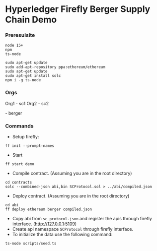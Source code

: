 # Hyperledger Firefly Berger Supply Chain Demo

### Preresuisite
```
node 15+
npm
ts-node
```
```
sudo apt-get update
sudo add-apt-repository ppa:ethereum/ethereum
sudo apt-get update
sudo apt-get install solc
npm i -g ts-node
```

### Orgs 
Org1 - sc1
Org2 - sc2

<Stack Name> - berger

### Commands

- Setup firefly:
```
ff init --prompt-names
```
- Start 
```
ff start demo
```
- Compile contract. (Assuming you are in the root directory)
```
cd contracts
solc --combined-json abi,bin SCProtocol.sol > ../abi/compiled.json
```
- Deploy contract. (Assuming you are in the root directory)
```
cd abi
ff deploy ethereum berger compiled.json
```
- Copy abi from `sc_protocol.json` and register the apis through firefly interface. (http://127.0.0.1:5109)
- Create api namespace `SCProtocol` through firefly interface. 
- To initialize the data use the following command:
```
ts-node scripts/seed.ts
```